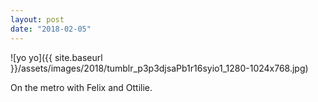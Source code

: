 ```yaml
---
layout: post
date: "2018-02-05"
---
```


![yo yo]({{ site.baseurl }}/assets/images/2018/tumblr_p3p3djsaPb1r16syio1_1280-1024x768.jpg)

On the metro with Felix and Ottilie.
